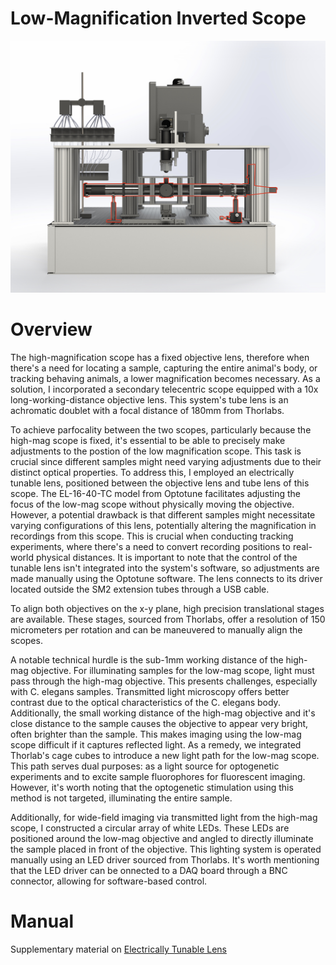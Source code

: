 # Low-Magnification Inverted Scope

<p align="center">
  <img src="https://github.com/venkatachalamlab/lambda/blob/main/figures/low_mag_scope.jpeg" width=800>
</p>

# Overview

The high-magnification scope has a fixed objective lens, therefore when there's a need for locating a sample, capturing the entire animal's body, or tracking behaving animals, 
a lower magnification becomes necessary. As a solution, I incorporated a secondary telecentric scope equipped with a 10x long-working-distance objective lens. This system's tube 
lens is an achromatic doublet with a focal distance of 180mm  from Thorlabs.  

To achieve parfocality between the two scopes, particularly because the high-mag scope is fixed, it's essential to be able to precisely make adjustments to the postion of the 
low magnification scope. This task is crucial since different samples might need varying adjustments due to their distinct optical properties. To address this, I employed an 
electrically tunable lens, positioned between the objective lens and tube lens of this scope. The EL-16-40-TC model from Optotune facilitates adjusting the focus of the low-mag 
scope without physically moving the objective. However, a potential drawback is that different samples might necessitate varying configurations of this lens, potentially altering 
the magnification in recordings from this scope. This is crucial when conducting tracking experiments, where there's a need to convert recording positions to real-world physical 
distances. It is important to note that the control of the tunable lens isn't integrated into the system's software, so adjustments are made manually using the Optotune software. 
The lens connects to its driver located outside the SM2 extension tubes through a USB cable.  

To align both objectives on the x-y plane, high precision translational stages are available. These stages, sourced from Thorlabs, offer a resolution of 150 micrometers per 
rotation and can be maneuvered to manually align the scopes.

A notable technical hurdle is the sub-1mm working distance of the high-mag objective. For illuminating samples for the low-mag scope, light must pass through the high-mag 
objective. This presents challenges, especially with C. elegans samples. Transmitted light microscopy offers better contrast due to the optical characteristics of 
the C. elegans body. Additionally, the small working distance of the high-mag objective and it's close distance to the sample causes the objective to appear very bright,
often brighter than the sample. This makes imaging using the low-mag scope difficult if it captures reflected light. As a remedy, we integrated Thorlab's cage cubes to 
introduce a new light path for the low-mag scope. This path serves dual purposes: as a light source for optogenetic experiments and to excite sample fluorophores for 
fluorescent imaging. However, it's worth noting that the optogenetic stimulation using this method is not targeted, illuminating the entire sample.  

Additionally, for wide-field imaging via transmitted light from the high-mag scope, I constructed a circular array of white LEDs. These LEDs are positioned around the low-mag
objective and angled to directly illuminate the sample placed in front of the objective. This lighting system is operated manually using an LED driver sourced from Thorlabs. 
It's worth mentioning that the LED driver can be onnected to a DAQ board through a BNC connector, allowing for software-based control.


# Manual 

Supplementary material on [Electrically Tunable Lens](https://github.com/venkatachalamlab/large-files/tree/master/manuals/tunable_lens)

